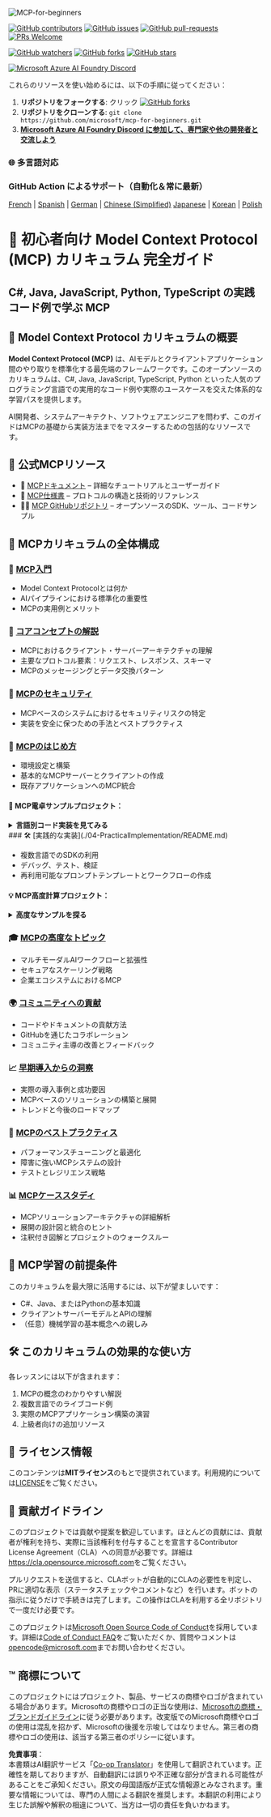 <!--
CO_OP_TRANSLATOR_METADATA:
{
  "original_hash": "ceacbad0013938974fc0bf493e93f05b",
  "translation_date": "2025-05-16T17:09:55+00:00",
  "source_file": "README.md",
  "language_code": "ja"
}
-->
![MCP-for-beginners](../../translated_images/mcp-beginners.2ce2b317996369ff66c5b72e25eff9d4288ab2741fc70c0b4e523d1ae1e249fd.ja.png)

[![GitHub contributors](https://img.shields.io/github/contributors/microsoft/mcp-for-beginners.svg)](https://GitHub.com/microsoft/mcp-for-beginners/graphs/contributors)
[![GitHub issues](https://img.shields.io/github/issues/microsoft/mcp-for-beginners.svg)](https://GitHub.com/microsoft/mcp-for-beginners/issues)
[![GitHub pull-requests](https://img.shields.io/github/issues-pr/microsoft/mcp-for-beginners.svg)](https://GitHub.com/microsoft/mcp-for-beginners/pulls)
[![PRs Welcome](https://img.shields.io/badge/PRs-welcome-brightgreen.svg?style=flat-square)](http://makeapullrequest.com)

[![GitHub watchers](https://img.shields.io/github/watchers/microsoft/mcp-for-beginners.svg?style=social&label=Watch)](https://GitHub.com/microsoft/mcp-for-beginners/watchers)
[![GitHub forks](https://img.shields.io/github/forks/microsoft/mcp-for-beginners.svg?style=social&label=Fork)](https://GitHub.com/microsoft/mcp-for-beginners/network)
[![GitHub stars](https://img.shields.io/github/stars/microsoft/mcp-for-beginners?style=social&label=Star)](https://GitHub.com/microsoft/mcp-for-beginners/stargazers)


[![Microsoft Azure AI Foundry Discord](https://dcbadge.vercel.app/api/server/ByRwuEEgH4)](https://discord.com/invite/ByRwuEEgH4)


これらのリソースを使い始めるには、以下の手順に従ってください：
1. **リポジトリをフォークする**: クリック [![GitHub forks](https://img.shields.io/github/forks/microsoft/mcp-for-beginners.svg?style=social&label=Fork)](https://GitHub.com/microsoft/mcp-for-beginners/network)
2. **リポジトリをクローンする**:   `git clone https://github.com/microsoft/mcp-for-beginners.git`
3. [**Microsoft Azure AI Foundry Discord に参加して、専門家や他の開発者と交流しよう**](https://discord.com/invite/ByRwuEEgH4)


### 🌐 多言語対応

### GitHub Action によるサポート（自動化＆常に最新）

[French](../fr/README.md) | [Spanish](../es/README.md) | [German](../de/README.md) | [Chinese (Simplified)](../zh/README.md)  [Japanese](./README.md) | [Korean](../ko/README.md) | [Polish](../pl/README.md)


# 🚀 初心者向け Model Context Protocol (MCP) カリキュラム 完全ガイド

## **C#, Java, JavaScript, Python, TypeScript の実践コード例で学ぶ MCP**

## 🧠 Model Context Protocol カリキュラムの概要

**Model Context Protocol (MCP)** は、AIモデルとクライアントアプリケーション間のやり取りを標準化する最先端のフレームワークです。このオープンソースのカリキュラムは、C#, Java, JavaScript, TypeScript, Python といった人気のプログラミング言語での実用的なコード例や実際のユースケースを交えた体系的な学習パスを提供します。

AI開発者、システムアーキテクト、ソフトウェアエンジニアを問わず、このガイドはMCPの基礎から実装方法までをマスターするための包括的なリソースです。

## 🔗 公式MCPリソース

- 📘 [MCPドキュメント](https://modelcontextprotocol.io/) – 詳細なチュートリアルとユーザーガイド  
- 📜 [MCP仕様書](https://spec.modelcontextprotocol.io/) – プロトコルの構造と技術的リファレンス  
- 🧑‍💻 [MCP GitHubリポジトリ](https://github.com/modelcontextprotocol) – オープンソースのSDK、ツール、コードサンプル  

## 🧭 MCPカリキュラムの全体構成

### 📌 [MCP入門](./00-Introduction/README.md)

- Model Context Protocolとは何か
- AIパイプラインにおける標準化の重要性
- MCPの実用例とメリット

### 🧩 [コアコンセプトの解説](./01-CoreConcepts/README.md)

- MCPにおけるクライアント・サーバーアーキテクチャの理解
- 主要なプロトコル要素：リクエスト、レスポンス、スキーマ
- MCPのメッセージングとデータ交換パターン

### 🔐 [MCPのセキュリティ](./02-Security/readme.md)

- MCPベースのシステムにおけるセキュリティリスクの特定
- 実装を安全に保つための手法とベストプラクティス

### 🚀 [MCPのはじめ方](./03-GettingStarted/README.md)

- 環境設定と構築
- 基本的なMCPサーバーとクライアントの作成
- 既存アプリケーションへのMCP統合

#### 🧮 MCP電卓サンプルプロジェクト：
<details>
  <summary><strong>言語別コード実装を見てみる</strong></summary>

  - [C# MCPサーバー例](./03-GettingStarted/samples/csharp/README.md)
  - [Java MCP電卓](./03-GettingStarted/samples/java/calculator/README.md)
  - [JavaScript MCPデモ](./03-GettingStarted/samples/javascript/README.md)
  - [Python MCPサーバー](../../03-GettingStarted/samples/python/mcp_calculator_server.py)
  - [TypeScript MCP例](./03-GettingStarted/samples/typescript/README.md)

</details>
### 🛠️ [実践的な実装](./04-PracticalImplementation/README.md)

- 複数言語でのSDKの利用
- デバッグ、テスト、検証
- 再利用可能なプロンプトテンプレートとワークフローの作成

#### 💡 MCP高度計算プロジェクト：
<details>
  <summary><strong>高度なサンプルを探る</strong></summary>

  - [高度なC#サンプル](./04-PracticalImplementation/samples/csharp/README.md)
  - [Javaコンテナアプリ例](./04-PracticalImplementation/samples/java/containerapp/README.md)
  - [JavaScript高度サンプル](./04-PracticalImplementation/samples/javascript/README.md)
  - [Python複雑な実装](../../04-PracticalImplementation/samples/python/mcp_sample.py)
  - [TypeScriptコンテナサンプル](./04-PracticalImplementation/samples/typescript/README.md)

</details>

### 🎓 [MCPの高度なトピック](./05-AdvancedTopics/README.md)

- マルチモーダルAIワークフローと拡張性
- セキュアなスケーリング戦略
- 企業エコシステムにおけるMCP

### 🌍 [コミュニティへの貢献](./06-CommunityContributions/README.md)

- コードやドキュメントの貢献方法
- GitHubを通じたコラボレーション
- コミュニティ主導の改善とフィードバック

### 📈 [早期導入からの洞察](./07-CaseStudies/README.md)

- 実際の導入事例と成功要因
- MCPベースのソリューションの構築と展開
- トレンドと今後のロードマップ

### 📏 [MCPのベストプラクティス](./08-BestPractices/README.md)

- パフォーマンスチューニングと最適化
- 障害に強いMCPシステムの設計
- テストとレジリエンス戦略

### 📊 [MCPケーススタディ](./09-CaseStudy/Readme.md)

- MCPソリューションアーキテクチャの詳細解析
- 展開の設計図と統合のヒント
- 注釈付き図解とプロジェクトのウォークスルー

## 🎯 MCP学習の前提条件

このカリキュラムを最大限に活用するには、以下が望ましいです：

- C#、Java、またはPythonの基本知識
- クライアントサーバーモデルとAPIの理解
- （任意）機械学習の基本概念への親しみ

## 🛠️ このカリキュラムの効果的な使い方

各レッスンには以下が含まれます：

1. MCPの概念のわかりやすい解説  
2. 複数言語でのライブコード例  
3. 実際のMCPアプリケーション構築の演習  
4. 上級者向けの追加リソース  

## 📜 ライセンス情報

このコンテンツは**MITライセンス**のもとで提供されています。利用規約については[LICENSE](../../LICENSE)をご覧ください。

## 🤝 貢献ガイドライン

このプロジェクトでは貢献や提案を歓迎しています。ほとんどの貢献には、貢献者が権利を持ち、実際に当該権利を付与することを宣言するContributor License Agreement（CLA）への同意が必要です。詳細は<https://cla.opensource.microsoft.com>をご覧ください。

プルリクエストを送信すると、CLAボットが自動的にCLAの必要性を判定し、PRに適切な表示（ステータスチェックやコメントなど）を行います。ボットの指示に従うだけで手続きは完了します。この操作はCLAを利用する全リポジトリで一度だけ必要です。

このプロジェクトは[Microsoft Open Source Code of Conduct](https://opensource.microsoft.com/codeofconduct/)を採用しています。詳細は[Code of Conduct FAQ](https://opensource.microsoft.com/codeofconduct/faq/)をご覧いただくか、質問やコメントは[opencode@microsoft.com](mailto:opencode@microsoft.com)までお問い合わせください。

## ™️ 商標について

このプロジェクトにはプロジェクト、製品、サービスの商標やロゴが含まれている場合があります。Microsoftの商標やロゴの正当な使用は、[Microsoftの商標・ブランドガイドライン](https://www.microsoft.com/legal/intellectualproperty/trademarks/usage/general)に従う必要があります。改変版でのMicrosoft商標やロゴの使用は混乱を招かず、Microsoftの後援を示唆してはなりません。第三者の商標やロゴの使用は、該当する第三者のポリシーに従います。

**免責事項**：  
本書類はAI翻訳サービス「[Co-op Translator](https://github.com/Azure/co-op-translator)」を使用して翻訳されています。正確性を期しておりますが、自動翻訳には誤りや不正確な部分が含まれる可能性があることをご承知ください。原文の母国語版が正式な情報源とみなされます。重要な情報については、専門の人間による翻訳を推奨します。本翻訳の利用により生じた誤解や解釈の相違について、当方は一切の責任を負いかねます。